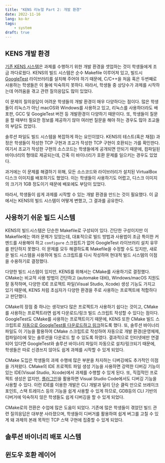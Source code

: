 ```yaml
---
title: "KENS 리뉴얼 Part 2: 개발 환경"
date: 2022-11-16
lang: ko-kr
tags:
    - system
draft: true
---
```


## KENS 개발 환경

[기존 KENS 시스템](https://github.com/ANLAB-KAIST/KENSv3/tree/v3.0)은 과제를 수행하기 위한 개발 환경을 셋업하는 것이 학생들에게 조금 까다로웠다.
KENS의 빌드 시스템은 순수 Makefile 이루어져 있고, 빌드시 [GoogleTest](https://google.github.io/googletest/) 라이브러리를 설치해 주어야 하기 때문에, C/C++을 처음 혹은 두번째로 사용하는 학생들은 이 둘에 익숙하지 못하다.
따라서, 학생들 중 상당수가 과제를 시작하는데 어려움을 겪고 관련 질의응답도 많이 있었다.

이 문제의 질의응답이 어려운 학생들의 개발 환경이 매우 다양하다는 점이다.
많은 학생들이 리눅스가 아닌 macOS와 Windows를 사용하고 있고, 리눅스를 사용하더라도 배포판, GCC 및 GoogleTest 버전 등 개발환경이 다양하기 때문이다.
또, 학생들이 질문을 할 때부터 필요한 정보를 제공하기 않아 여러번 질문을 해야 하는 경우도 많아 조교들의 부담도 컸었다.

솔루션 파일도 빌드 시스템을 복잡하게 하는 요인이었다. KENS의 테스트(혹은 채점) 과정은 학생들이 작성한 TCP 구현과 조교가 작성한 TCP 구현이 호환되는 가를 확인한다.
여기서 조교가 작성한 구현의 소스코드는 학생들에게 공개되면 안되기 때문에, 컴파일된 바이너리의 형태로 제공되는데, 간혹 이 바이너리가 호환 문제를 일으키는 경우도 있었다.

과거에는 이 문제를 해결하기 위해, 모든 소스코드와 라이브러리가 설치된 VirtualBox 디스크 이미지를 배포하기도 했었다.
이는 학생들이 사용하기도 어렵고, 디스크 이미지의 크기가 1GB 정도이기 때문에 배포에도 부담이 있었다.

따라서, 학생들이 쉽게 과제를 시작할 수 있는 개발 환경을 만드는 것이 필요했다.
이 글에서는 KENS의 빌드 시스템이 어떻게 변했고, 그 결과를 공유한다.

## 사용하기 쉬운 빌드 시스템

KENS의 빌드시스템은 단순한 Makefile로 구성되어 있다.
간단한 구성이지만 이 Makefile에는 여러 문제가 있었는데, 대표적으로 빌드 방법과 사용법이 조금 특이한 커멘드를 사용해야 하고 `configure` 스크립트가 없어 GoogleTest 라이브러리 설치 유무를 판단하지 못했다.
이 문제를 모두 해결하도록 Makefile을 수정할 수도 있지만, 새로운 빌드 시스템을 사용하여 빌드 스크립트를 다시 작성하여 현대적 빌드 시스템의 이점을 수용하기로 결정했다.

다양한 빌드 시스템이 있지만, KENS를 위해서는 CMake를 사용하기로 결정했다.
CMake는 비교적 사용 방법이 간단하고 (automake 대비), Windows/macOS 지원도 잘 동작하며, 다양한 IDE 프로젝트 파일(Visual Studio, Xcode) 생성 기능도 가지고 있기 때문에, KENS 처럼 초심자가 다양한 환경을 주로 사용하는 프로젝트에 적합하다고 판단했다.

CMake의 장점 중 하나는 생각보다 많은 프로젝트가 사용하기 쉽다는 것이고, CMake를 사용하는 프로젝트라면 쉽게 다운로드/링크 빌드 스크립트 작성할 수 있다는 점이다.
GoogleTest도 CMake를 사용하는 프로젝트이기 때문에, KENS 또한 CMake 빌드 스크립트로 [자동으로 GoogleTest를 다운로드하고 링크](https://github.com/ANLAB-KAIST/KENSv3/blob/af43e908b2977e06db5466367c9ef91bb8656525/CMakeLists.txt#L133-L144)하도록 했다.
또, 솔루션 바이너리 파일도 이 기능을 활용하여 CMake 스크립트로 작성하여 자동으로 개발 환경(운영체제, 컴파일러)에 맞는 솔루션을 다운로드 할 수 있도록 하였다.
결과적으로 인터넷에만 연결되어 있다면 GoogleTest와 솔루션 바이너리 파일이 자동으로 설치/링크되기 때문에, 학생들은 따로 신경쓰지 않아도 쉽게 과제를 시작할 수 있게 되었다.

CMake 도입은 학생들의 과제 수행에 많은 부분을 차지하는 디버깅에도 추가적인 이점을 가져왔다.
CMake의 IDE 프로젝트 파일 생성 기능을 사용하면 강력한 디버깅 기능이 있는 IDE(Visual Studio, Xcode)에서 과제를 수행할 수 있게 된다.
또, 직접적인 프로젝트 생성은 없지만, [플러그인](https://marketplace.visualstudio.com/items?itemName=ms-vscode.cmake-tools)을 활용하면 Visual Studio Code에서도 디버깅 기능을 사용할 수 있다.
이런 IDE를 이용한 개발은 CLI 개발과 달리 단순 클릭 만으로 브레이크 포인트, 스택 트레이스 등의 기능을 쉽게 사용할 수 있게 하므로, GDB등의 CLI 기반의 디버거에 익숙하지 않은 학생들도 쉽게 디버깅을 할 수 있게 되었다.

CMake로의 전환은 수업에 많은 도움이 되었다.
기존에 많은 학생들이 겪었던 빌드 관련 질의응답은 대부분 사라졌으며, 학생들이 디버거를 활용하여 쉽게 버그를 고칠 수 있게 돼 과제의 본래 목적인 TCP 스택 구현에 집중할 수 있게 되었다.

## 솔루션 바이너리 배포 시스템


## 윈도우 호환 레이어
